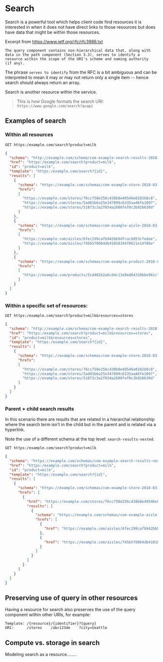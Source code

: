 # Search

Search is a powerful tool which helps client code find resources it is interested in when it does not have direct links to those resources but does have data that might be within those resources.

Excerpt from https://www.ietf.org/rfc/rfc3986.txt

```
The query component contains non-hierarchical data that, along with
data in the path component (Section 3.3), serves to identify a
resource within the scope of the URI's scheme and naming authority
(if any).
```

The phrase `serves to identify` from the RFC is a bit ambiguous and can be interpreted to mean it may or may not return only a single item -- hence search should always return an array.

Search is another resource within the service.

> This is how Google formats the search URI: `https://www.google.com/search?q=api`

## Examples of search

### Within all resources

```
GET https:/example.com/search?product=milk
```

<script src="https://gist.github.com/retrosight/d7df7dcc72803d850bc06c87e8f01818.js"></script>

```json
{
  "schema": "http://example.com/schema/com-example-search-results-2018-03-01.schema.json",
  "href": "https:/example.com/search?product=milk",
  "id": "product=milk",
  "template": "https:/example.com/search?{id}",
  "results": [
    {
      "schema": "https://example.com/schemas/com-example-store-2018-03-01.schema.json",
      "hrefs":
      [
        "https://example.com/stores/76cc758e256c438b8e49546e0102b8c8",
        "https://example.com/stores/5ad81b6a25e347899c6335aa46fe1097",
        "https://example.com/stores/51873c3a2f654a2680fef0c3b926630d"
      ]
    },
    {
      "schema": "https://example.com/schemas/com-example-aisle-2018-03-01.schema.json",
      "hrefs":
      [
        "https://example.com/aisles/6fec299cafb942bb9dfcacb053cfedae",
        "https://example.com/aisles/745b5f0064db41018194f0621e14f86e"
      ]
    },
    {
      "schema": "https://example.com/schemas/com-example-product-2018-03-01.schema.json",
      "hrefs":
      [
        "https://example.com/products/5cd482b2a6cd4c13a9ed64310bbe961c"
      ]
    }
  ]
}
```

### Within a specific set of resources:

```
GET https:/example.com/search?product=milk&resources=stores
```

```json
{
  "schema": "http://example.com/schema/com-example-search-results-2018-03-01.schema.json",
  "href": "https:/example.com/search?product=milk&resources=stores",
  "id": "product=milk&resources=stores",
  "template": "https:/example.com/search?{id}",
  "results": [
    {
      "schema": "https://example.com/schemas/com-example-store-2018-03-01.schema.json",
      "hrefs":
      [
        "https://example.com/stores/76cc758e256c438b8e49546e0102b8c8",
        "https://example.com/stores/5ad81b6a25e347899c6335aa46fe1097",
        "https://example.com/stores/51873c3a2f654a2680fef0c3b926630d"
      ]
    }
  ]
}
```

### Parent + child search results

In this scenario there are results that are related in a hierarchal relationship where the search term isn't in the child but in the parent and is related via a hyperlink.

Note the use of a different schema at the top level: `search-results-nested`.

```
GET https:/example.com/search?product=milk
```

```json
{
  "schema": "https://example.com/schemas/com-example-search-results-nested-2018-03-01.schema.json",
  "href": "https:/example.com/search?product=milk",
  "id": "product=milk",
  "template": "https:/example.com/search?{id}",
  "results": [
    {
      "schema": "https://example.com/schemas/com-example-store-2018-03-01.schema.json",
      "hrefs": [
        {
          "href": "https://example.com/stores/76cc758e256c438b8e49546e0102b8c8",
          "results": [
            {
              "schema": "https://example.com/schemas/com-example-aisle-2018-03-01.schema.json",
              "hrefs": [
                {
                  "href": "https://example.com/aisles/6fec299cafb942bb9dfcacb053cfedae"
                },
                {
                  "href": "https://example.com/aisles/745b5f0064db41018194f0621e14f86e"
                }
              ]
            }
          ]
        }
      ]
    }
  ]
}
```

## Preserving use of query in other resources

Having a resource for search also preserves the use of the query component within other URIs, for example:

```
Template: /{resource}/{identifier}?{query}
URI:      /stores    /abc123de    ?city=Seattle
```

## Compute vs. storage in search

Modeling search as a resource........
